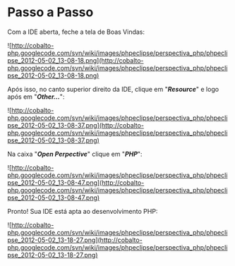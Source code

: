 # Passo a Passo #

Com a IDE aberta, feche a tela de Boas Vindas:

![http://cobalto-php.googlecode.com/svn/wiki/images/phpeclipse/perspectiva_php/phpeclipse_2012-05-02_13-08-18.png](http://cobalto-php.googlecode.com/svn/wiki/images/phpeclipse/perspectiva_php/phpeclipse_2012-05-02_13-08-18.png)

Após isso, no canto superior direito da IDE, clique em "**_Resource_**" e logo após em "**_Other..._**":

![http://cobalto-php.googlecode.com/svn/wiki/images/phpeclipse/perspectiva_php/phpeclipse_2012-05-02_13-08-37.png](http://cobalto-php.googlecode.com/svn/wiki/images/phpeclipse/perspectiva_php/phpeclipse_2012-05-02_13-08-37.png)

Na caixa "**_Open Perpective_**" clique em "**_PHP_**":

![http://cobalto-php.googlecode.com/svn/wiki/images/phpeclipse/perspectiva_php/phpeclipse_2012-05-02_13-08-47.png](http://cobalto-php.googlecode.com/svn/wiki/images/phpeclipse/perspectiva_php/phpeclipse_2012-05-02_13-08-47.png)

Pronto! Sua IDE está apta ao desenvolvimento PHP:

![http://cobalto-php.googlecode.com/svn/wiki/images/phpeclipse/perspectiva_php/phpeclipse_2012-05-02_13-18-27.png](http://cobalto-php.googlecode.com/svn/wiki/images/phpeclipse/perspectiva_php/phpeclipse_2012-05-02_13-18-27.png)
